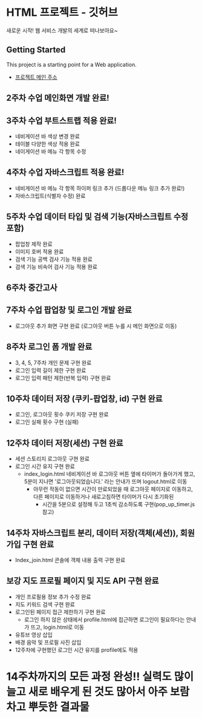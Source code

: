 # HTML 프로젝트 - 깃허브
새로운 시작! 웹 서비스 개발의 세계로 떠나보아요~

## Getting Started
This project is a starting point for a Web application.
- [프로젝트 메인 주소](https://github.com/Horololoo/WEB_MAIN_20221008)

## 2주차 수업 메인화면 개발 완료!
## 3주차 수업 부트스트랩 적용 완료!
- 네비게이션 바 색상 변경 완료
- 테이블 다양한 색상 적용 완료
- 네이게이션 바 메뉴 각 항목 수정
## 4주차 수업 자바스크립트 적용 완료!
- 네비게이션 바 메뉴 각 항목 하이퍼 링크 추가 (드롭다운 메뉴 링크 추가 완료!)
- 자바스크립트(식별자 수정) 완료
## 5주차 수업 데이터 타입 및 검색 기능(자바스크립트 수정 포함)
- 팝업창 제작 완료
- 이미지 호버 적용 완료
- 검색 기능 공백 검사 기능 적용 완료
- 검색 기능 비속어 검사 기능 적용 완료
## 6주차 중간고사
## 7주차 수업 팝업창 및 로그인 개발 완료
- 로그아웃 추가 화면 구현 완료 (로그아웃 버튼 누를 시 메인 화면으로 이동)
## 8주차 로그인 폼 개발 완료
- 3, 4, 5, 7주차 개인 문제 구현 완료
- 로그인 입력 길이 제한 구현 완료
- 로그인 입력 패턴 제한(반복 입력) 구현 완료
## 10주차 데이터 저장 (쿠키-팝업창, id) 구현 완료
- 로그인, 로그아웃 횟수 쿠키 저장 구현 완료
- 로그인 실패 횟수 구현 (실패)
## 12주차 데이터 저장(세션) 구현 완료
- 세션 스토리지 로그아웃 구현 완료
- 로그인 시간 유지 구현 완료 
    + index_login.html 네비게이션 바 로그아웃 버튼 옆에 타이머가 돌아가게 했고, 5분이 지나면 '로그아웃되었습니다.' 라는 안내가 뜨며 logout.html로 이동
        + 아무런 작동이 없으면 시간이 만료되었을 때 로그아웃 페이지로 이동하고, 다른 페이지로 이동하거나 새로고침하면 타이머가 다시 초기화된
            + 시간을 5분으로 설정해 두고 1초씩 감소하도록 구현(pop_up_timer.js 참고)
## 14주차 자바스크립트 분리, 데이터 저장(객체(세션)), 회원가입 구현 완료
- Index_join.html 콘솔에 객체 내용 출력 구현 완료
## 보강 지도 프로필 페이지 및 지도 API 구현 완료
- 개인 프로필용 정보 추가 수정 완료
- 지도 키워드 검색 구현 완료
- 로그인된 페이지 접근 제한하기 구현 완료
    + 로그인 하지 않은 상태에서 profile.html에 접근하면 로그인이 필요하다는 안내가 뜨고, login.html로 이동
- 유튜브 영상 삽입
- 배경 음악 및 프로필 사진 삽입
- 12주차에 구현했던 로그인 시간 유지를 profile에도 적용

# 14주차까지의 모든 과정 완성!! 실력도 많이 늘고 새로 배우게 된 것도 많아서 아주 보람차고 뿌듯한 결과물